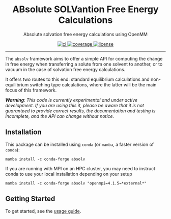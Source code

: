 <h1 align="center">ABsolute SOLVantion Free Energy Calculations</h1>

<p align="center">Absolute solvation free energy calculations using OpenMM</p>

<p align="center">
  <a href="https://github.com/SimonBoothroyd/absolv/actions?query=workflow%3Aci">
    <img alt="ci" src="https://github.com/SimonBoothroyd/absolv/actions/workflows/ci.yaml/badge.svg" />
  </a>
  <a href="https://codecov.io/gh/SimonBoothroyd/absolv/branch/main">
    <img alt="coverage" src="https://codecov.io/gh/SimonBoothroyd/absolv/branch/main/graph/badge.svg" />
  </a>
  <a href="https://opensource.org/licenses/MIT">
    <img alt="license" src="https://img.shields.io/badge/License-MIT-yellow.svg" />
  </a>
</p>

---

The `absolv` framework aims to offer a simple API for computing the change in free energy when transferring a solute
from one solvent to another, or to vacuum in the case of solvation free energy calculations.

It offers two routes to this end: standard equilibrium calculations and non-equilibrium switching type calculations,
where the latter will be the main focus of this framework.

***Warning**: This code is currently experimental and under active development. If you are using this it, please be
aware that it is not guaranteed to provide correct results, the documentation and testing is incomplete, and the
API can change without notice.*

## Installation

This package can be installed using `conda` (or `mamba`, a faster version of `conda`):

```shell
mamba install -c conda-forge absolv
```

If you are running with MPI on an HPC cluster, you may need to instruct conda to use your local installation
depending on your setup

```shell
mamba install -c conda-forge absolv "openmpi=4.1.5=*external*"
```

## Getting Started

To get started, see the [usage guide](https://simonboothroyd.github.io/absolv/latest/user-guide/overview/).
